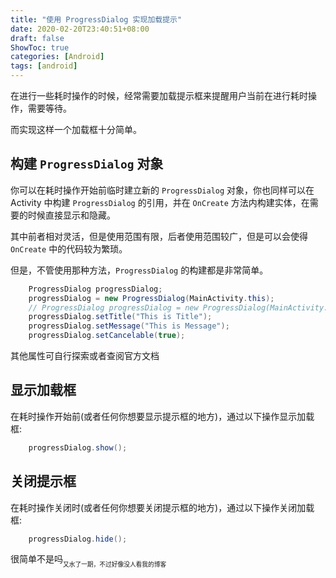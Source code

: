 ```yaml
---
title: "使用 ProgressDialog 实现加载提示"
date: 2020-02-20T23:40:51+08:00
draft: false
ShowToc: true
categories: [Android]
tags: [android]
---
```


在进行一些耗时操作的时候，经常需要加载提示框来提醒用户当前在进行耗时操作，需要等待。

而实现这样一个加载框十分简单。

## 构建 `ProgressDialog` 对象

你可以在耗时操作开始前临时建立新的 `ProgressDialog` 对象，你也同样可以在 Activity 中构建 `ProgressDialog` 的引用，并在 `OnCreate` 方法内构建实体，在需要的时候直接显示和隐藏。

其中前者相对灵活，但是使用范围有限，后者使用范围较广，但是可以会使得 `OnCreate` 中的代码较为繁琐。

但是，不管使用那种方法，`ProgressDialog` 的构建都是非常简单。

```java
    ProgressDialog progressDialog;
    progressDialog = new ProgressDialog(MainActivity.this);
    // ProgressDialog progressDialog = new ProgressDialog(MainActivity.this);
    progressDialog.setTitle("This is Title");
    progressDialog.setMessage("This is Message");
    progressDialog.setCancelable(true);
```

其他属性可自行探索或者查阅官方文档

## 显示加载框

在耗时操作开始前(或者任何你想要显示提示框的地方)，通过以下操作显示加载框:

```java
    progressDialog.show();
```

## 关闭提示框

在耗时操作关闭时(或者任何你想要关闭提示框的地方)，通过以下操作关闭加载框:

```java
    progressDialog.hide();
```

很简单不是吗<sub><sub>又水了一期，不过好像没人看我的博客</sub></sub>
